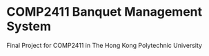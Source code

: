 # COMP2411 Banquet Management System
Final Project for COMP2411 in The Hong Kong Polytechnic University
